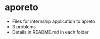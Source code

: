 # aporeto
- Files for internship application to apreto
- 3 problems
- Details in README.md in each folder




